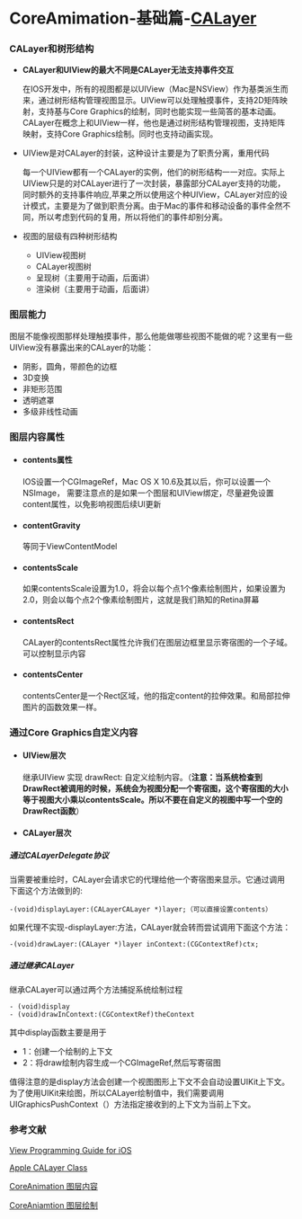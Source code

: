 # CoreAmimation-基础篇-[CALayer](https://developer.apple.com/library/ios/documentation/GraphicsImaging/Reference/CALayer_class/)


### CALayer和树形结构

* __CALayer和UIView的最大不同是CALayer无法支持事件交互__
  
  在IOS开发中，所有的视图都是以UIView（Mac是NSView）作为基类派生而来，通过树形结构管理视图显示。UIView可以处理触摸事件，支持2D矩阵映射，支持基与Core Graphics的绘制，同时也能实现一些简答的基本动画。CALayer在概念上和UIView一样，他也是通过树形结构管理视图，支持矩阵映射，支持Core Graphics绘制。同时也支持动画实现。

* UIView是对CALayer的封装，这种设计主要是为了职责分离，重用代码
  
  每一个UIView都有一个CALayer的实例，他们的树形结构一一对应。实际上UIView只是的对CALayer进行了一次封装，暴露部分CALayer支持的功能，同时额外的支持事件响应,苹果之所以使用这个种UIView，CALayer对应的设计模式，主要是为了做到职责分离。由于Mac的事件和移动设备的事件全然不同，所以考虑到代码的复用，所以将他们的事件却别分离。

* 视图的层级有四种树形结构

	* UIView视图树
	* CALayer视图树  
	* 呈现树（主要用于动画，后面讲）
	* 渲染树（主要用于动画，后面讲）

### 图层能力

图层不能像视图那样处理触摸事件，那么他能做哪些视图不能做的呢？这里有一些UIView没有暴露出来的CALayer的功能：

* 阴影，圆角，带颜色的边框
* 3D变换
* 非矩形范围
* 透明遮罩
* 多级非线性动画


### 图层内容属性

* #### contents属性
 	IOS设置一个CGImageRef，Mac OS X 10.6及其以后，你可以设置一个 NSImage，
 需要注意点的是如果一个图层和UIView绑定，尽量避免设置content属性，以免影响视图后续UI更新

* #### contentGravity
	等同于ViewContentModel
	
* ####  contentsScale
	如果contentsScale设置为1.0，将会以每个点1个像素绘制图片，如果设置为2.0，则会以每个点2个像素绘制图片，这就是我们熟知的Retina屏幕  

* #### contentsRect
	CALayer的contentsRect属性允许我们在图层边框里显示寄宿图的一个子域。可以控制显示内容

* #### contentsCenter
	contentsCenter是一个Rect区域，他的指定content的拉伸效果。和局部拉伸图片的函数效果一样。
	
### 通过Core Graphics自定义内容

* #### UIView层次
	继承UIView 实现 drawRect: 自定义绘制内容。（__注意：当系统检查到DrawRect被调用的时候，系统会为视图分配一个寄宿图，这个寄宿图的大小等于视图大小乘以contentsScale。所以不要在自定义的视图中写一个空的DrawRect函数__）
* #### CALayer层次

##### 通过CALayerDelegate协议

当需要被重绘时，CALayer会请求它的代理给他一个寄宿图来显示。它通过调用下面这个方法做到的:

	-(void)displayLayer:(CALayerCALayer *)layer;（可以直接设置contents）
	
如果代理不实现-displayLayer:方法，CALayer就会转而尝试调用下面这个方法：

	-(void)drawLayer:(CALayer *)layer inContext:(CGContextRef)ctx;
	
##### 通过继承CALayer

继承CALayer可以通过两个方法捕捉系统绘制过程

	- (void)display
	- (void)drawInContext:(CGContextRef)theContext
	
其中display函数主要是用于

* 1：创建一个绘制的上下文
* 2：将draw绘制内容生成一个CGImageRef,然后写寄宿图


值得注意的是display方法会创建一个视图图形上下文不会自动设置UIKit上下文。为了使用UIKit来绘图，所以CALayer绘制值中，我们需要调用UIGraphicsPushContext（）方法指定接收到的上下文为当前上下文。
   
   
### 参考文献
[View Programming Guide for iOS](https://developer.apple.com/library/ios/documentation/WindowsViews/Conceptual/ViewPG_iPhoneOS/WindowsandViews/WindowsandViews.html#//apple_ref/doc/uid/TP40009503-CH2-SW1)

[Apple CALayer Class](https://developer.apple.com/library/ios/documentation/GraphicsImaging/Reference/CALayer_class/#//apple_ref/occ/instp/CALayer/doubleSided)

[CoreAnimation 图层内容](http://www.dreamingwish.com/article/coreanimation-programming-guide-e-the-content-layer.html)

[CoreAniamtion 图层绘制](http://blog.csdn.net/slyfy27/article/details/17505441)
 










	















 
 
 
 


